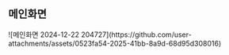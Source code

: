 <h2>메인화면</h2>
![메인화면 2024-12-22 204727](https://github.com/user-attachments/assets/0523fa54-2025-41bb-8a9d-68d95d308016)
